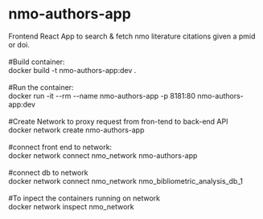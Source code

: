 # nmo-authors-app
Frontend React App to search & fetch nmo literature citations given a pmid or doi. </br></br>
#Build container: </br>
docker build -t nmo-authors-app:dev . </br></br>
#Run the container: </br>
docker run -it --rm --name nmo-authors-app -p 8181:80 nmo-authors-app:dev </br></br> 
#Create Network to proxy request from fron-tend to back-end API </br>
docker network create nmo-authors-app </br></br>
#connect front end to network: </br> 
docker network connect nmo_network nmo-authors-app </br></br>
#connect db to network </br> 
docker network connect nmo_network nmo_bibliometric_analysis_db_1 </br></br>
#To inpect the containers running on network </br> 
docker network inspect nmo_network
